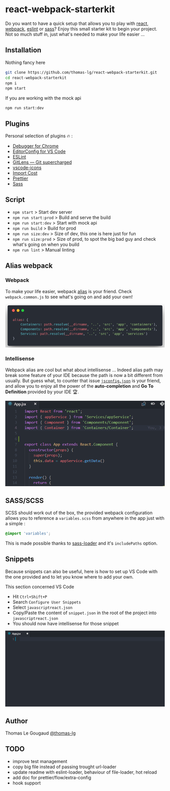 # react-webpack-starterkit

Do you want to have a quick setup that allows you to play with [react](https://reactjs.org/), [webpack](https://webpack.js.org/), [eslint](https://github.com/eslint/eslint) or [sass](https://sass-lang.com/)? Enjoy this small starter kit to begin your project. Not so much stuff in, just what's needed to make your life easier ...

## Installation

Nothing fancy here

```bash
git clone https://github.com/thomas-lg/react-webpack-starterkit.git
cd react-webpack-starterkit
npm i
npm start
```

If you are working with the mock api

```
npm run start:dev
```

## Plugins

Personal selection of plugins :fire: :

- [Debugger for Chrome](https://github.com/Microsoft/vscode-chrome-debug)
- [EditorConfig for VS Code](https://github.com/editorconfig/editorconfig-vscode)
- [ESLint](https://github.com/Microsoft/vscode-eslint)
- [GitLens — Git supercharged](https://github.com/eamodio/vscode-gitlens)
- [vscode-icons](https://github.com/vscode-icons/vscode-icons)
- [Import Cost](https://github.com/wix/import-cost)
- [Prettier](https://github.com/prettier/prettier-vscode)
- [Sass](https://github.com/robinbentley/vscode-sass-indented)

## Script

- `npm start` > Start dev server
- `npm run start:prod` > Build and serve the build
- `npm run start:dev` > Start with mock api
- `npm run build` > Build for prod
- `npm run size:dev` > Size of dev, this one is here just for fun
- `npm run size:prod` > Size of prod, to spot the big bad guy and check what's going on when you build
- `npm run lint` > Manual linting

## Alias webpack

### Webpack

To make your life easier, webpack [alias](https://webpack.js.org/configuration/resolve/#resolve-alias) is your friend. Check `webpack.common.js` to see what's going on and add your own!

![alt text][alias_webpack]

### Intellisense

Webpack alias are cool but what about intellisense ... Indeed alias path may break some feature of your IDE because the path is now a bit different from usually. But guess what, to counter that issue [`jsconfig.json`](https://code.visualstudio.com/docs/languages/jsconfig) is your friend, and allow you to enjoy all the power of the **auto-completion** and **Go To Definition** provided by your IDE :trophy:.

![alt text][intellisense]

## SASS/SCSS

SCSS should work out of the box, the provided webpack configuration allows you to reference a `variables.scss` from anywhere in the app just with a simple :

```css
@import 'variables';
```

This is made possible thanks to [sass-loader](https://github.com/webpack-contrib/sass-loader) and it's `includePaths` option.

## Snippets

Because snippets can also be useful, here is how to set up VS Code with the one provided and to let you know where to add your own.

This section concerned VS Code

- Hit `Ctrl+Shift+P`
- Search `Configure User Snippets`
- Select `javascriptreact.json`
- Copy/Paste the content of `snippet.json` in the root of the project into `javascriptreact.json`
- You should now have intellisense for those snippet

![alt text][snippet]

## Author

Thomas Le Gougaud [@thomas-lg](https://github.com/thomas-lg)

## TODO

- improve test management
- copy big file instead of passing trought url-loader
- update readme with eslint-loader, behaviour of file-loader, hot reload
- add doc for prettier/flow/extra-config
- hook support

[alias_webpack]: ./readme/alias_webpack.png
[snippet]: ./readme/snippet.gif 'snippet'
[intellisense]: ./readme/intellisense.gif 'import intellisense'

